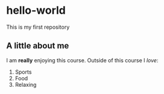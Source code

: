 # hello-world
This is my first repository
## A little about me
I am **really** enjoying this course.
Outside of this course I *love*:
1. Sports
2. Food
3. Relaxing
